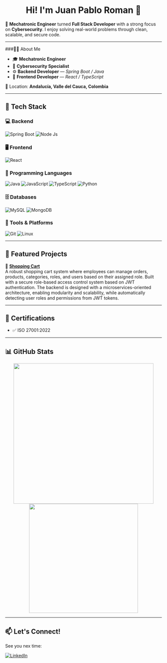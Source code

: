 <div align="center">
<h1 align="center"> Hi! I'm Juan Pablo Roman 👋</h1>
</div>

🎯 **Mechatronic Engineer** turned **Full Stack Developer** with a strong focus on **Cybersecurity**.
I enjoy solving real-world problems through clean, scalable, and secure code.

---

###🧑‍💻 About Me

- 🎓 **Mechatronic Engineer**
- 🔐 **Cybersecurity Specialist**
- ⚙️ **Backend Developer** — *Spring Boot / Java*
- 🎨 **Frontend Developer** — *React / TypeScript*

📍 Location: **Andalucía, Valle del Cauca, Colombia**

---

## 🚀 Tech Stack

### 💻 Backend
![Spring Boot](https://img.shields.io/badge/SpringBoot-6DB33F?logo=Spring&logoColor=white&style=for-the-badge)
![Node Js](https://img.shields.io/badge/node.js-339933?logo=Node.js&logoColor=white&style=for-the-badge)

### 🖥️ Frontend
![React](https://img.shields.io/badge/-ReactJs-61DAFB?logo=react&logoColor=white&style=for-the-badge)

### 🧠 Programming Languages
![Java](https://shields.io/badge/Java-ED8B00?logo=openjdk&logoColor=white&style=for-the-badge)
![JavaScript](https://shields.io/badge/JavaScript-F7DF1E?logo=JavaScript&logoColor=000&style=for-the-badge)
![TypeScript](https://shields.io/badge/TypeScript-3178C6?logo=TypeScript&logoColor=FFF&style=for-the-badge)
![Python](https://shields.io/badge/python-3670A0?style=for-the-badge&logo=python&logoColor=white)

### 🗄️ Databases
![MySQL](https://img.shields.io/badge/MySQL-4479A1?style=for-the-badge&logo=mysql&logoColor=white)
![MongoDB](https://img.shields.io/badge/-MongoDB-13aa52?style=for-the-badge&logo=mongodb&logoColor=white)

### 🧰 Tools & Platforms
![Git](https://img.shields.io/badge/Git-F05032?style=for-the-badge&logo=Git&logoColor=white)
![Linux](https://img.shields.io/badge/Linux-FCC624?style=for-the-badge&logo=linux&logoColor=black)

---

## 🌟 Featured Projects

🔹 [**Shopping Cart**](https://github.com/yourusername/shopping-cart-sql)  
A robust shopping cart system where employees can manage orders, products, categories, roles, and users
based on their assigned role.
Built with a secure role-based access control system based on JWT authentication.
The backend is designed with a microservices-oriented architecture, enabling modularity and scalability, while automatically detecting user roles and permissions from JWT tokens.

---

## 📜 Certifications

- ✅ ISO 27001:2022

---

## 📊 GitHub Stats

<p align="center">
  <img src="https://github-readme-stats.vercel.app/api?username=juanpabloroman&show_icons=true&theme=tokyonight" width="450" />
  <img src="https://github-readme-stats.vercel.app/api/top-langs/?username=juanpabloroman&layout=compact&theme=tokyonight" width="350" />
</p>

---

## 📫 Let's Connect!

See you nex time:

[![LinkedIn](https://img.shields.io/badge/LinkedIn-Juan%20Pablo%20Roman-blue?style=flat&logo=linkedin)](https://www.linkedin.com/in/juan-pablo-roman-angulo-b2a0a2349/)
